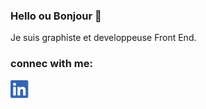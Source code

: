 ### Hello ou Bonjour  👋

Je suis graphiste et developpeuse Front End.

### connec with me:
[![img_contact](https://github.com/rayhearth/rayhearth/blob/main/img/linkedin.svg)](https://www.linkedin.com/in/emmanuelle-jupon-11b24a7b/)



<!--
**rayhearth/rayhearth** is a ✨ _special_ ✨ repository because its `README.md` (this file) appears on your GitHub profile.

Here are some ideas to get you started:

- 🔭 I’m currently working on ...
- 🌱 I’m currently learning ...
- 👯 I’m looking to collaborate on ...
- 🤔 I’m looking for help with ...
- 💬 Ask me about ...
- 📫 How to reach me: ...
- 😄 Pronouns: ...
- ⚡ Fun fact: ...
-->
